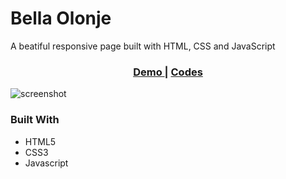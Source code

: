 <h1>Bella Olonje</h1>
A beatiful responsive page built with HTML, CSS and JavaScript 

<div align="center">
  <h3>
    <a href="https://sharipov-pagina.netlify.app/">
      Demo
    </a>
    <span> | </span>
    <a href="https://github.com/sharipovme/pagina-responsive/tree/main/project">
      Codes
    </a>
  </h3>
</div>

![screenshot](https://github.com/sharipovme/pagina-responsive/blob/main/preview.png)

### Built With

- HTML5
- CSS3
- Javascript
